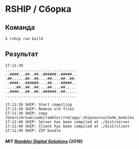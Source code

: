 # RSHIP / Сборка

## Команда
```bash
$ rship run build
```

## Результат
```
17:11:39
................................
..####...##..##..######..#####..
.##......##..##....##....##..##.
..####...######....##....#####..
.....##..##..##....##....##.....
..####...##..##..######..##.....
................................

17:11:39 SHIP: Start compiling
17:11:39 SHIP: Remove old files
17:11:39 SHIP: copy /Users/mrsum/code/rambler/rnd/app/.shipsource/node_modules
17:11:49 SHIP: Server has been compiled at ./dist/server
17:11:49 SHIP: Client has been compiled at ./dist/client
17:11:49 SHIP: ZIP bundle
```

##### MIT [Rambler Digital Solutions](https://github.com/rambler-digital-solutions) (2016)
